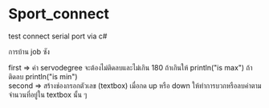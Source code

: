 # Sport_connect
test connect serial port via c# 

การบ้าน job ซัง

first => ค่า servodegree จะต้องไม่ติดลบและไม่เกิน 180 ถ้าเกินให้ println("is max") ถ้าติดลบ println("is min")
<br>
second => สร้างช่องกรอกตัวเลข (textbox) เมื่อกด up หรือ down ให้ทำการบวกหรือลบค่าตามจำนวนที่อยู่ใน textbox นั้น ๆ
